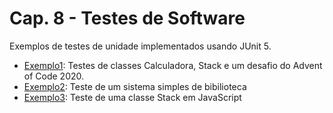 # Cap. 8 - Testes de Software

Exemplos de testes de unidade implementados usando JUnit 5.

* [Exemplo1](https://github.com/mtov/ESM-ExemplosCodigo/tree/master/cap8/exemplo1): Testes de classes Calculadora, Stack e um desafio do Advent of Code 2020.
* [Exemplo2](https://github.com/mtov/ESM-ExemplosCodigo/tree/master/cap8/exemplo2): Teste de um sistema simples de bibilioteca
* [Exemplo3](https://github.com/mtov/ESM-ExemplosCodigo/tree/master/cap8/exemplo3): Teste de uma classe Stack em JavaScript
